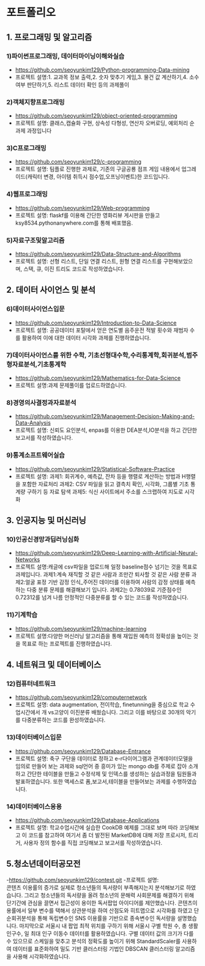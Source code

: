 # 포트폴리오

## 1. 프로그래밍 및 알고리즘

### 1)파이썬프로그래밍, 데이터마이닝이해와실습
- https://github.com/seoyunkim129/Python-programming-Data-mining
- 프로젝트 설명:1. 교과목 정보 출력,2. 숫자 맞추기 게임,3. 물건 값 계산하기,4. 소수 여부 판단하기,5. 리스트 데이터 확인 등의 과제풀이
### 2)객체지향프로그래밍
- https://github.com/seoyunkim129/object-oriented-programming
- 프로젝트 설명: 클래스,캡슐화 구현, 상속성 다형성, 연산자 오버로딩, 예외처리 순 과제 과정입니다
### 3)C프로그래밍
- https://github.com/seoyunkim129/c-programming
- 프로젝트 설명: 팀플로 진행한 과제로, 기존의 구글공룡 점프 게임 내용에서 업그레이드(캐릭터 변경, 아이템 취득시 점수업,오프닝이벤트)한 코드입니다.
### 4)웹프로그래밍
- https://github.com/seoyunkim129/Web-programming
- 프로젝트 설명: flaskf를 이용해 간단한 영화리뷰 게시판을 만들고 ksy8534.pythonanywhere.com를 통해 배포했음. 
### 5)자료구조및알고리즘
- https://github.com/seoyunkim129/Data-Structure-and-Algorithms
- 프로젝트 설명: 선형 리스트, 단일 연결 리스트, 원형 연결 리스트를 구현해보았으며, 스택, 큐, 이진 트리도 코드로 작성하였습니다.


  
## 2. 데이터 사이언스 및 분석

### 6)데이터사이언스입문
- https://github.com/seoyunkim129/Introduction-to-Data-Science
- 프로젝트 설명: 공공데이터 포탈에서 얻은 연도별 음주운전 적발 횟수와 재범자 수를 활용하여 이에 대한 데이터 시각화 과제를 진행하였습니다.
### 7)데이터사이언스를 위한 수학, 기초선형대수학,수리통계학,회귀분석,범주형자료분석,기초통계학
- https://github.com/seoyunkim129/Mathematics-for-Data-Science
- 프로젝트 설명:과제 문제풀이를 업로드하였습니다.
### 8)경영의사결정과자료분석
- https://github.com/seoyunkim129/Management-Decision-Making-and-Data-Analysis
- 프로젝트 설명: 신뢰도 요인분석, enpas를 이용한 DEA분석,IO분석을 하고 간단한 보고서를 작성하였습니다.
### 9)통계소프트웨어실습
- https://github.com/seoyunkim129/Statistical-Software-Practice
- 프로젝트 설명: 과제1: 회귀계수, 예측값, 잔차 등을 행렬로 계산하는 방법과 H행렬을 포함한 자료처리
                과제2: CSV 파일을 읽고 결측치 확인, 시각화, 그룹별 기초 통계량 구하기 등 자료 탐색
                과제5: 식신 사이트에서 주소를 스크랩하여 지도로 시각화



## 3. 인공지능 및 머신러닝

### 10)인공신경망과딥러닝심화
- https://github.com/seoyunkim129/Deep-Learning-with-Artificial-Neural-Networks
- 프로젝트 설명:캐글에 csv파일을 업로드해 일정 baseline점수 넘기는 것을 목표로  과제입니다.
              과제1:계속 재직할 것 같은 사람과 조만간 퇴사할 것 같은 사람 분류
              과제2:얼굴 표정 기반 감정 인식_주어진 데이터를 이용하여 사람의 감정 상태를 예측하는 다중 분류 문제를 해결해보기
              입니다. 과제2는 0.78039로 기준점수인 0.72312를 넘겨 나름 안정적인 다중분류를 할 수 있는 코드를 작성하였습니다.
### 11)기계학습
- https://github.com/seoyunkim129/machine-learning
- 프로젝트 설명:다양한 머신러닝 알고리즘을 통해 재입원 예측의 정확성을 높이는 것을 목표로 하는 프로젝트를 진행하였습니다.



## 4. 네트워크 및 데이터베이스

### 12)컴퓨터네트워크
- https://github.com/seoyunkim129/computernetwork
- 프로젝트 설명: data augmentation, 전이학습, finetunning을 중심으로 학교 수업시간에서 개 vs고양이 이진분류 배웠습니다. 그리고 이를 바탕으로 30개의 악기를 다중분류하는 코드를 완성하였습니다.
### 13)데이터베이스입문
- https://github.com/seoyunkim129/Database-Entrance
- 프로젝트 설명: 축구 구단을 데이터로 정하고 e-r다이어그램과 관계데이터모델을 임의로 만들어 보는 과제와 sql언어 중 흥미가 있는 mongo db를 주제로 잡아 소개하고 간단한 테이블을 만들고 수정삭제 및 인덱스를 생성하는 실습과정을 팀원들과 발표하였습니다.
                또한 액세스로 폼,보고서,테이블을 만들어보는 과제를 수행하였습니다.
### 14)데이터베이스응용
- https://github.com/seoyunkim129/Database-Applications
- 프로젝트 설명: 학교수업시간에 실습한 CookDB 예제를 그대로 보며 따라 코딩해보고 이 코드를 참고하여 여기서 좀 더 발전된 MarketDB에 대해 저장 프로시저, 트리거, 사용자 정의 함수를 직접 코딩해보고 보고서를 작성하였습니다.

## 5.청소년데이터공모전
-https://github.com/seoyunkim129/contest.git
-프로젝트 설명:  
콘텐츠 이용률의 증가로 실제로 청소년들의 독서량이 부족해지는지 분석해보기로 하였습니다. 그리고 청소년들의 독서량을 올려 청소년의 문해력 사회문제를 해결하기 위해 단기간에 관심을 끌면서 접근성이 용이한 독서팝업 아이디어를 제안했습니다.
콘텐츠이용률에서 일부 변수를 택해서 상관분석을 하여 산점도와 히트맵으로 시각화를 하였고
단순회귀분석을 통해 독립변수인 SNS 이용률을 기반으로 종속변수인 독서량을 설명했습니다. 마지막으로 서울시 내 팝업 최적 위치를 구하기 위해 서울시 구별 학원 수, 총 생활인구수, 일 최대 인구 이동수 데이터를 활용하였습니다. 구별 데이터 값의 크기가 다를 수 있으므로 스케일을 맞추고 분석의 정확도를 높이기 위해 StandardScaler를 사용하여 데이터를 표준화하여 밀도 기반 클러스터링 기법인  DBSCAN 클러스터링 알고리즘을 사용해 시각화하였습니다.



